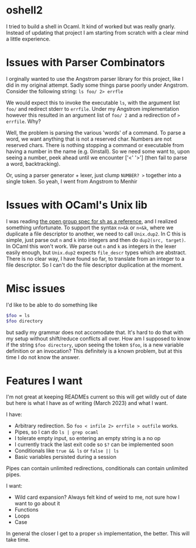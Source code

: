 # oshell2

I tried to build a shell in Ocaml. It kind of worked but was really gnarly.
Instead of updating that project I am starting from scratch with a clear mind a little experience.

# Issues with Parser Combinators

I orginally wanted to use the Angstrom parser library for this project, like I did in my original attempt.
Sadly some things parse poorly under Angstrom.
Consider the following string:
`ls foo/ 2> errfle`

We would expect this to invoke the executable `ls`, with the argument list `foo/` and redirect stderr to `errfile`.
Under my Angstrom implementation however this resulted in an argument list of `foo/ 2` and a redirection of `> errfile`.
Why?

Well, the problem is parsing the various 'words' of a command. To parse a word, we want anything that is not a reserved 
char. Numbers are not reserved chars. There is nothing stopping a command or executable from having a number in the name (e.g. 0install). So we need some want to, upon seeing a number, peek ahead until we encounter ['<' '>'] (then fail to parse a word, backtracking). 

Or, using a parser generator + lexer, just clump `NUMBER? >` together into a single token. So yeah, I went from Angstrom to Menhir

# Issues with OCaml's Unix lib

I was reading [the open group spec for sh as a reference](https://pubs.opengroup.org/onlinepubs/9699919799/utilities/V3_chap02.html#tag_18_07), and I realized something unfortunate. To support the syntax `n>&k` or `n<&k`, where we
duplicate a file descriptor to another, we need to call `Unix.dup2`. In C this is simple, just parse out `n` and `k`
into integers and then do `dup2(src, target)`. In OCaml this won't work. We parse out `n` and `k` as integers in the lexer easily enough, but `Unix.dup2` expects `file_descr` types which are abstract. There is no clear way, I have found so far, to translate from an integer to a file descriptor. So I can't do the file descriptor duplication at the moment.

# Misc issues

I'd like to be able to do something like
```bash
$foo = ls
$foo directory
```

but sadly my grammar does not accomodate that. It's hard to do that with my setup without shift/reduce conflicts all over.
How am I supposed to know if the string `$foo directory`, upon seeing the token `$foo`, is a new variable definition or
an invocation? This definitely is a known problem, but at this time I do not know the answer.

# Features I want

I'm not great at keeping READMEs current so this will get wildly out of date but here is what I have as of writing (March 2023) and what I want.

I have:
- Arbitrary redirection. So `foo < infile 2> errfile > outfile` works.
- Pipes, so I can do `ls | grep ocaml `
- I tolerate empty input, so entering an empty string is a no op
- I currently track the last exit code so `$?` can be implemented soon
- Conditionals like `true && ls` or `false || ls`
- Basic variables persisted during a session

Pipes can contain unlimited redirections, conditionals can contain unlimited pipes.

I want:
- Wild card expansion? Always felt kind of weird to me, not sure how I want to go about it
- Functions
- Loops
- Case

In general the closer I get to a proper `sh` implementation, the better. This will take time.